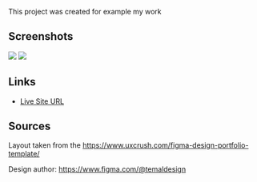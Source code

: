 This project was created for example my work

## Screenshots

![](https://mini.s-shot.ru/1920x1200/JPEG/1920/Z100/?https%3A%2F%2Fevgiss.github.io%2FTemplate-portfolio-photographers%2F)
![](https://mini.s-shot.ru/320x1200/JPEG/320/Z100/?https%3A%2F%2Fevgiss.github.io%2FTemplate-portfolio-photographers%2F)

## Links

- [Live Site URL](https://evgiss.github.io/Template-portfolio-photographers/)


## Sources
Layout taken from the https://www.uxcrush.com/figma-design-portfolio-template/

Design author: https://www.figma.com/@temaldesign
